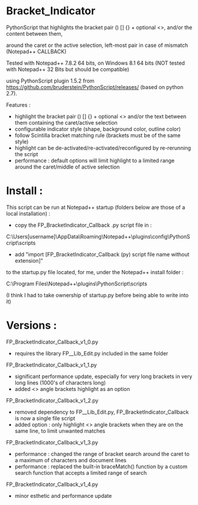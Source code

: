 # Bracket_Indicator

PythonScript that highlights the bracket pair () [] {} + optional <>, and/or the content between them,

around the caret or the active selection, left-most pair in case of mismatch (Notepad++ CALLBACK)

Tested with Notepad++ 7.8.2 64 bits, on Windows 8.1 64 bits (NOT tested with Notepad++ 32 Bits but should be compatible)

using PythonScript plugin 1.5.2 from https://github.com/bruderstein/PythonScript/releases/ (based on python 2.7).


Features :
* highlight the bracket pair () [] {} + optional <> and/or the text between them containing the caret/active selection
* configurable indicator style (shape, background color, outline color)
* follow Scintilla bracket matching rule (brackets must be of the same style)
* highlight can be de-activated/re-activated/reconfigured by re-rerunning the script
* performance : default options will limit highlight to a limited range around the caret/middle of active selection


# Install :

This script can be run at Notepad++ startup (folders below are those of a local installation) : 

* copy the FP_BracketIndicator_Callback .py script file in :

C:\Users\[username]\AppData\Roaming\Notepad++\plugins\config\PythonScript\scripts

* add "import [FP_BracketIndicator_Callback (py) script file name without extension]"

to the startup.py file located, for me, under the Notepad++ install folder :

C:\Program Files\Notepad++\plugins\PythonScript\scripts

(I think I had to take ownership of startup.py before being able to write into it)


# Versions :

FP_BracketIndicator_Callback_v1_0.py
* requires the library FP__Lib_Edit.py included in the same folder

FP_BracketIndicator_Callback_v1_1.py
* significant performance update, especially for very long brackets in very long lines (1000's of characters long)
* added <> angle brackets highlight as an option

FP_BracketIndicator_Callback_v1_2.py
* removed dependency to FP__Lib_Edit.py, FP_BracketIndicator_Callback is now a single file script
* added option : only highlight <> angle brackets when they are on the same line, to limit unwanted matches

FP_BracketIndicator_Callback_v1_3.py
* performance : changed the range of bracket search around the caret to a maximum of characters and document lines
* performance : replaced the built-in braceMatch() function by a custom search function that accepts a limited range of search

FP_BracketIndicator_Callback_v1_4.py
* minor esthetic and performance update
